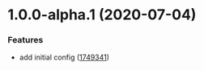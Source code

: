 # 1.0.0-alpha.1 (2020-07-04)


### Features

* add initial config ([1749341](https://github.com/pontte/eslint-config/commit/1749341a736625c5997e87d5c5acd4addf3930e6))
